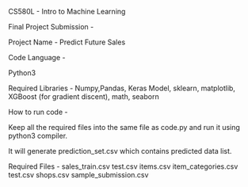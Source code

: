 CS580L - Intro to Machine Learning

Final Project Submission - 

Project Name - Predict Future Sales

Code Language -

Python3

Required Libraries - Numpy,Pandas, Keras Model, sklearn, matplotlib, XGBoost (for gradient discent), math, seaborn

How to run code -

Keep all the required files into the same file as code.py and run it using python3 compiler.

It will generate prediction_set.csv which contains predicted data list.

Required Files -
sales_train.csv
test.csv
items.csv
item_categories.csv
test.csv
shops.csv
sample_submission.csv
